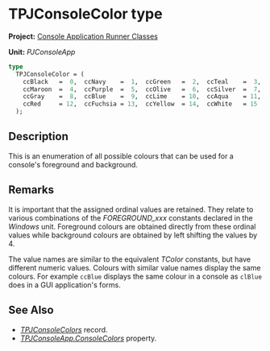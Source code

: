 # TPJConsoleColor type

**Project:** [Console Application Runner Classes](../API.md)

**Unit:** _PJConsoleApp_

```pascal
type
  TPJConsoleColor = (
    ccBlack   =  0,  ccNavy    =  1,  ccGreen   =  2,  ccTeal    =  3,
    ccMaroon  =  4,  ccPurple  =  5,  ccOlive   =  6,  ccSilver  =  7,
    ccGray    =  8,  ccBlue    =  9,  ccLime    = 10,  ccAqua    = 11,
    ccRed     = 12,  ccFuchsia = 13,  ccYellow  = 14,  ccWhite   = 15
  );
```

## Description

This is an enumeration of all possible colours that can be used for a console's foreground and background.

## Remarks

It is important that the assigned ordinal values are retained. They relate to various combinations of the *FOREGROUND_xxx* constants declared in the _Windows_ unit. Foreground colours are obtained directly from these ordinal values while background colours are obtained by left shifting the values by 4.

The value names are similar to the equivalent _TColor_ constants, but have different numeric values. Colours with similar value names display the same colours. For example `ccBlue` displays the same colour in a console as `clBlue` does in a GUI application's forms.

## See Also

* [_TPJConsoleColors_](./TPJConsoleColors.md) record.
* [_TPJConsoleApp.ConsoleColors_](TPJCustomConsoleApp-ConsoleColors.md) property.
